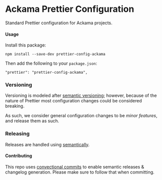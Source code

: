 # Ackama Prettier Configuration

Standard Prettier configuration for Ackama projects.

#### Usage

Install this package:

    npm install --save-dev prettier-config-ackama

Then add the following to your `package.json`:

    "prettier": "prettier-config-ackama",

### Versioning

Versioning is modeled after [semantic versioning](https://semver.org/); however,
because of the nature of Prettier most configuration changes could be considered
breaking.

As such, we consider general configuration changes to be _minor features_, and
release them as such.

### Releasing

Releases are handled using
[semantically](https://github.com/semantic-release/semantic-release).

#### Contributing

This repo uses
[convectional commits](https://www.conventionalcommits.org/en/v1.0.0/) to enable
semantic releases & changelog generation. Please make sure to follow that when
committing.
